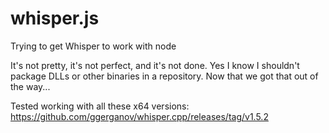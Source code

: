 # whisper.js
Trying to get Whisper to work with node


It's not pretty, it's not perfect, and it's not done. Yes I know I shouldn't package DLLs or other binaries in a repository. Now that we got that out of the way...

Tested working with all these x64 versions:
https://github.com/ggerganov/whisper.cpp/releases/tag/v1.5.2